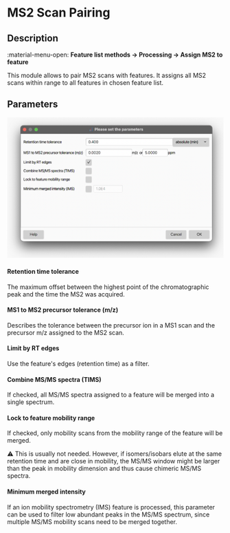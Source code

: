 # **MS2 Scan Pairing**

## **Description**

:material-menu-open: **Feature list methods → Processing → Assign MS2 to feature**

This module allows to pair MS2 scans with features. It assigns all MS2 scans within range to all features in chosen feature list. 

## **Parameters**

![MS2 scan pairing dialog](ms2-scan-pairing.png)


#### **Retention time tolerance**

The maximum offset between the highest point of the chromatographic peak and the time the MS2 was acquired.

#### **MS1 to MS2 precursor tolerance (m/z)**

Describes the tolerance between the precursor ion in a MS1 scan and the precursor m/z assigned to the MS2 scan.

#### **Limit by RT edges**

Use the feature's edges (retention time) as a filter.

#### **Combine MS/MS spectra (TIMS)**

If checked, all MS/MS spectra assigned to a feature will be merged into a single spectrum.

#### **Lock to feature mobility range**

If checked, only mobility scans from the mobility range of the feature will be merged.

:warning: This is usually not needed. However, if isomers/isobars elute at the same retention time and are close in mobility, the MS/MS window might be larger than the peak in mobility dimension and thus cause chimeric MS/MS spectra. 

#### **Minimum merged intensity**

If an ion mobility spectrometry (IMS) feature is processed, this parameter can be used to filter low abundant peaks in the MS/MS spectrum, since multiple MS/MS mobility scans need to be merged together.